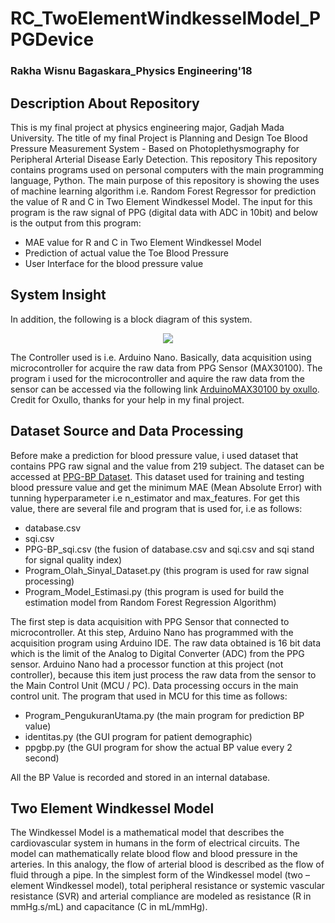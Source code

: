 # RC_TwoElementWindkesselModel_PPGDevice

### Rakha Wisnu Bagaskara_Physics Engineering'18

## Description About Repository
This is my final project at physics engineering major, Gadjah Mada University. The title of my final Project is Planning and Design Toe Blood Pressure Measurement System - Based on Photoplethysmography for Peripheral Arterial Disease Early Detection. This repository This repository contains programs used on personal computers with the main programming language, Python. The main purpose of this repository is showing the uses of machine learning algorithm i.e. Random Forest Regressor for prediction the value of R and C in Two Element Windkessel Model. The input for this program is the raw signal of PPG (digital data with ADC in 10bit) and below is the output from this program:
* MAE value for R and C in Two Element Windkessel Model
* Prediction of actual value the Toe Blood Pressure
* User Interface for the blood pressure value

## System Insight
In addition, the following is a block diagram of this system.

<p align="center">
  <img src="https://github.com/BagaskaraRW/RC_TwoElementWindkesselModel_PPGDevice/blob/main/Picture1.png" />
</p>

The Controller used is i.e. Arduino Nano. Basically, data acquisition using microcontroller for acquire the raw data from PPG Sensor (MAX30100). The program i used for the microcontroller and aquire the raw data from the sensor can be accessed via the following link [ArduinoMAX30100 by oxullo](https://github.com/oxullo/Arduino-MAX30100.git). Credit for Oxullo, thanks for your help in my final project.

## Dataset Source and Data Processing

Before make a prediction for blood pressure value, i used dataset that contains PPG raw signal and the value from 219 subject. The dataset can be accessed at [PPG-BP Dataset](https://figshare.com/articles/dataset/PPG-BP_Database_zip/5459299). This dataset used for training and testing blood pressure value and get the minimum MAE (Mean Absolute Error) with tunning hyperparameter i.e n_estimator and max_features. For get this value, there are several file and program that is used for, i.e as follows:
* database.csv
* sqi.csv
* PPG-BP_sqi.csv (the fusion of database.csv and sqi.csv and sqi stand for signal quality index)
* Program_Olah_Sinyal_Dataset.py (this program is used for raw signal processing)
* Program_Model_Estimasi.py (this program is used for build the estimation model from Random Forest Regression Algorithm)

The first step is data acquisition with PPG Sensor that connected to microcontroller. At this step, Arduino Nano has programmed with the acquisition program using Arduino IDE. The raw data obtained is 16 bit data which is the limit of the Analog to Digital Converter (ADC) from the PPG sensor. Arduino Nano had a processor function at this project (not controller), because this item just process the raw data from the sensor to the Main Control Unit (MCU / PC). Data processing occurs in the main control unit. The program that used in MCU for this time as follows:
* Program_PengukuranUtama.py (the main program for prediction BP value)
* identitas.py (the GUI program for patient demographic)
* ppgbp.py (the GUI program for show the actual BP value every 2 second)

All the BP Value is recorded and stored in an internal database.

## Two Element Windkessel Model
The Windkessel Model is a mathematical model that describes the cardiovascular system in humans in the form of electrical circuits. The model can mathematically relate blood flow and blood pressure in the arteries. In this analogy, the flow of arterial blood is described as the flow of fluid through a pipe. In the simplest form of the Windkessel model (two – element Windkessel model), total peripheral resistance or systemic vascular resistance (SVR) and arterial compliance are modeled as resistance (R in mmHg.s/mL) and capacitance (C in mL/mmHg).
